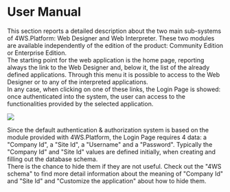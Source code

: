 # User Manual

This section reports a detailed description about the two main sub-systems of 4WS.Platform: Web Designer and Web Interpreter. These two modules are available independently of the edition of the product: Community Edition or Enterprise Edition.  
The starting point for the web application is the home page, reporting always the link to the Web Designer and, below it, the list of the already defined applications. Through this menu it is possible to access to the Web Designer or to any of the interpreted applications.  
In any case, when clicking on one of these links, the Login Page is showed: once authenticated into the system, the user can access to the functionalities provided by the selected application.

![](http://4wsplatform.org/wp-content/plugins../../uploads/media/copiadiplatformmanual_part1-%281%29/image28.png)

Since the default authentication & authorization system is based on the module provided with 4WS.Platform, the Login Page requires 4 data: a "Company Id", a "Site Id", a "Username" and a "Password". Typically the "Company Id" and "Site Id" values are defined initially, when creating and filling out the database schema.  
There is the chance to hide them if they are not useful. Check out the "4WS schema" to find more detail information about the meaning of "Company Id" and "Site Id" and "Customize the application" about how to hide them.

